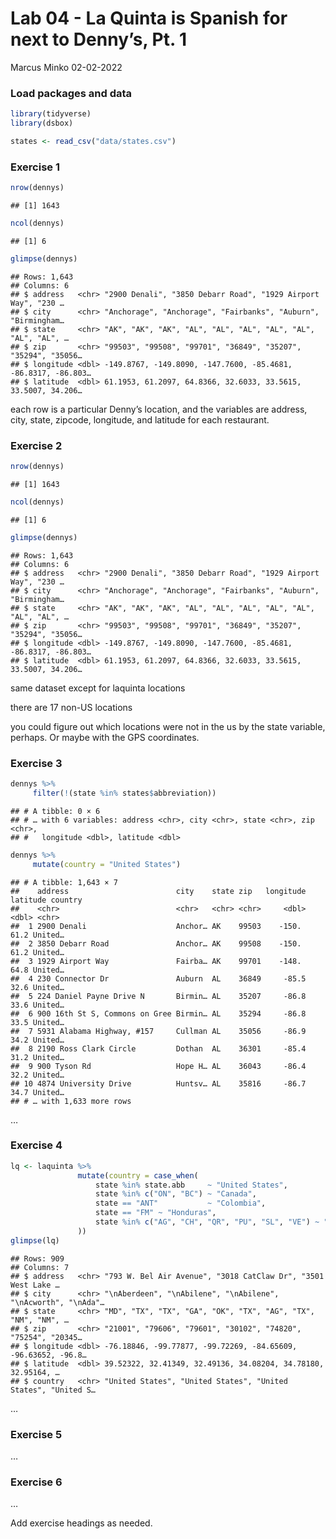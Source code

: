 Lab 04 - La Quinta is Spanish for next to Denny’s, Pt. 1
================
Marcus Minko
02-02-2022

### Load packages and data

``` r
library(tidyverse) 
library(dsbox)
```

``` r
states <- read_csv("data/states.csv")
```

### Exercise 1

``` r
nrow(dennys)
```

    ## [1] 1643

``` r
ncol(dennys)
```

    ## [1] 6

``` r
glimpse(dennys)
```

    ## Rows: 1,643
    ## Columns: 6
    ## $ address   <chr> "2900 Denali", "3850 Debarr Road", "1929 Airport Way", "230 …
    ## $ city      <chr> "Anchorage", "Anchorage", "Fairbanks", "Auburn", "Birmingham…
    ## $ state     <chr> "AK", "AK", "AK", "AL", "AL", "AL", "AL", "AL", "AL", "AL", …
    ## $ zip       <chr> "99503", "99508", "99701", "36849", "35207", "35294", "35056…
    ## $ longitude <dbl> -149.8767, -149.8090, -147.7600, -85.4681, -86.8317, -86.803…
    ## $ latitude  <dbl> 61.1953, 61.2097, 64.8366, 32.6033, 33.5615, 33.5007, 34.206…

each row is a particular Denny’s location, and the variables are
address, city, state, zipcode, longitude, and latitude for each
restaurant.

### Exercise 2

``` r
nrow(dennys)
```

    ## [1] 1643

``` r
ncol(dennys)
```

    ## [1] 6

``` r
glimpse(dennys)
```

    ## Rows: 1,643
    ## Columns: 6
    ## $ address   <chr> "2900 Denali", "3850 Debarr Road", "1929 Airport Way", "230 …
    ## $ city      <chr> "Anchorage", "Anchorage", "Fairbanks", "Auburn", "Birmingham…
    ## $ state     <chr> "AK", "AK", "AK", "AL", "AL", "AL", "AL", "AL", "AL", "AL", …
    ## $ zip       <chr> "99503", "99508", "99701", "36849", "35207", "35294", "35056…
    ## $ longitude <dbl> -149.8767, -149.8090, -147.7600, -85.4681, -86.8317, -86.803…
    ## $ latitude  <dbl> 61.1953, 61.2097, 64.8366, 32.6033, 33.5615, 33.5007, 34.206…

same dataset except for laquinta locations

there are 17 non-US locations

you could figure out which locations were not in the us by the state
variable, perhaps. Or maybe with the GPS coordinates.

### Exercise 3

``` r
dennys %>% 
     filter(!(state %in% states$abbreviation))
```

    ## # A tibble: 0 × 6
    ## # … with 6 variables: address <chr>, city <chr>, state <chr>, zip <chr>,
    ## #   longitude <dbl>, latitude <dbl>

``` r
dennys %>% 
     mutate(country = "United States")     
```

    ## # A tibble: 1,643 × 7
    ##    address                        city    state zip   longitude latitude country
    ##    <chr>                          <chr>   <chr> <chr>     <dbl>    <dbl> <chr>  
    ##  1 2900 Denali                    Anchor… AK    99503    -150.      61.2 United…
    ##  2 3850 Debarr Road               Anchor… AK    99508    -150.      61.2 United…
    ##  3 1929 Airport Way               Fairba… AK    99701    -148.      64.8 United…
    ##  4 230 Connector Dr               Auburn  AL    36849     -85.5     32.6 United…
    ##  5 224 Daniel Payne Drive N       Birmin… AL    35207     -86.8     33.6 United…
    ##  6 900 16th St S, Commons on Gree Birmin… AL    35294     -86.8     33.5 United…
    ##  7 5931 Alabama Highway, #157     Cullman AL    35056     -86.9     34.2 United…
    ##  8 2190 Ross Clark Circle         Dothan  AL    36301     -85.4     31.2 United…
    ##  9 900 Tyson Rd                   Hope H… AL    36043     -86.4     32.2 United…
    ## 10 4874 University Drive          Huntsv… AL    35816     -86.7     34.7 United…
    ## # … with 1,633 more rows

…

### Exercise 4

``` r
lq <- laquinta %>%
               mutate(country = case_when(
                   state %in% state.abb     ~ "United States",
                   state %in% c("ON", "BC") ~ "Canada",
                   state == "ANT"           ~ "Colombia", 
                   state == "FM" ~ "Honduras", 
                   state %in% c("AG", "CH", "QR", "PU", "SL", "VE") ~ "Mexico"
               ))
glimpse(lq)
```

    ## Rows: 909
    ## Columns: 7
    ## $ address   <chr> "793 W. Bel Air Avenue", "3018 CatClaw Dr", "3501 West Lake …
    ## $ city      <chr> "\nAberdeen", "\nAbilene", "\nAbilene", "\nAcworth", "\nAda"…
    ## $ state     <chr> "MD", "TX", "TX", "GA", "OK", "TX", "AG", "TX", "NM", "NM", …
    ## $ zip       <chr> "21001", "79606", "79601", "30102", "74820", "75254", "20345…
    ## $ longitude <dbl> -76.18846, -99.77877, -99.72269, -84.65609, -96.63652, -96.8…
    ## $ latitude  <dbl> 39.52322, 32.41349, 32.49136, 34.08204, 34.78180, 32.95164, …
    ## $ country   <chr> "United States", "United States", "United States", "United S…

…

### Exercise 5

…

### Exercise 6

…

Add exercise headings as needed.
